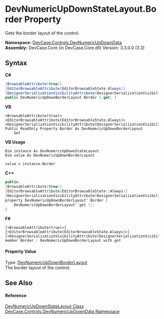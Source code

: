 # DevNumericUpDownStateLayout.Border Property 
 

Gets the border layout of the control.

**Namespace:**&nbsp;<a href="N_DevCase_Controls_DevNumericUpDownData">DevCase.Controls.DevNumericUpDownData</a><br />**Assembly:**&nbsp;DevCase.Core (in DevCase.Core.dll) Version: 3.3.0.0 (3.3)

## Syntax

**C#**<br />
``` C#
[BrowsableAttribute(true)]
[EditorBrowsableAttribute(EditorBrowsableState.Always)]
[DesignerSerializationVisibilityAttribute(DesignerSerializationVisibility.Content)]
public DevNumericUpDownBorderLayout Border { get; }
```

**VB**<br />
``` VB
<BrowsableAttribute(true)>
<EditorBrowsableAttribute(EditorBrowsableState.Always)>
<DesignerSerializationVisibilityAttribute(DesignerSerializationVisibility.Content)>
Public ReadOnly Property Border As DevNumericUpDownBorderLayout
	Get
```

**VB Usage**<br />
``` VB Usage
Dim instance As DevNumericUpDownStateLayout
Dim value As DevNumericUpDownBorderLayout

value = instance.Border

```

**C++**<br />
``` C++
public:
[BrowsableAttribute(true)]
[EditorBrowsableAttribute(EditorBrowsableState::Always)]
[DesignerSerializationVisibilityAttribute(DesignerSerializationVisibility::Content)]
property DevNumericUpDownBorderLayout^ Border {
	DevNumericUpDownBorderLayout^ get ();
}
```

**F#**<br />
``` F#
[<BrowsableAttribute(true)>]
[<EditorBrowsableAttribute(EditorBrowsableState.Always)>]
[<DesignerSerializationVisibilityAttribute(DesignerSerializationVisibility.Content)>]
member Border : DevNumericUpDownBorderLayout with get

```


#### Property Value
Type: <a href="T_DevCase_Controls_DevNumericUpDownData_DevNumericUpDownBorderLayout">DevNumericUpDownBorderLayout</a><br />The border layout of the control.

## See Also


#### Reference
<a href="T_DevCase_Controls_DevNumericUpDownData_DevNumericUpDownStateLayout">DevNumericUpDownStateLayout Class</a><br /><a href="N_DevCase_Controls_DevNumericUpDownData">DevCase.Controls.DevNumericUpDownData Namespace</a><br />